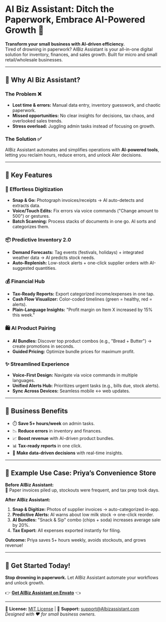 # AI Biz Assistant: Ditch the Paperwork, Embrace AI-Powered Growth 🚀

**Transform your small business with AI-driven efficiency.**  
Tired of drowning in paperwork? AIBiz Assistant is your all-in-one digital solution for inventory, finances, and sales growth. Built for micro and small retail/wholesale businesses.

---

## 🌟 **Why AI Biz Assistant?**

### The Problem ❌
- **Lost time & errors:** Manual data entry, inventory guesswork, and chaotic paperwork.
- **Missed opportunities:** No clear insights for decisions, tax chaos, and overlooked sales trends.
- **Stress overload:** Juggling admin tasks instead of focusing on growth.

### The Solution ✅
AIBiz Assistant automates and simplifies operations with **AI-powered tools**, letting you reclaim hours, reduce errors, and unlock AIer decisions.

---

## 🔑 **Key Features**

### 📸 **Effortless Digitization**
- **Snap & Go:** Photograph invoices/receipts → AI auto-detects and extracts data.
- **Voice/Touch Edits:** Fix errors via voice commands ("Change amount to 500") or gestures.
- **Batch Scanning:** Process stacks of documents in one go. AI sorts and categorizes them.

### 📦 **Predictive Inventory 2.0**
- **Demand Forecasts:** Tag events (festivals, holidays) + integrated weather data → AI predicts stock needs.
- **Auto-Replenish:** Low-stock alerts + one-click supplier orders with AI-suggested quantities.

### 💰 **Financial Hub**
- **Tax-Ready Reports:** Export categorized income/expenses in one tap.
- **Cash Flow Visualizer:** Color-coded timelines (green = healthy, red = alerts).
- **Plain-Language Insights:** "Profit margin on Item X increased by 15% this week."

### 🛍️ **AI Product Pairing**
- **AI Bundles:** Discover top product combos (e.g., "Bread + Butter") → create promotions in seconds.
- **Guided Pricing:** Optimize bundle prices for maximum profit.

### ✨ **Streamlined Experience**
- **Voice-First Design:** Navigate via voice commands in multiple languages.
- **Unified Alerts Hub:** Prioritizes urgent tasks (e.g., bills due, stock alerts).
- **Sync Across Devices:** Seamless mobile ↔ web updates.

---

## 💼 **Business Benefits**
- ⏱️ **Save 5+ hours/week** on admin tasks.
- 📉 **Reduce errors** in inventory and finances.
- 📈 **Boost revenue** with AI-driven product bundles.
- 📊 **Tax-ready reports** in one click.
- 🧠 **Make data-driven decisions** with real-time insights.

---

## 📖 **Example Use Case: Priya’s Convenience Store**

**Before AIBiz Assistant:**  
📜 Paper invoices piled up, stockouts were frequent, and tax prep took days.

**After AIBiz Assistant:**  
1. **Snap & Digitize:** Photos of supplier invoices → auto-categorized in-app.  
2. **Predictive Alerts:** AI warns about low milk stock → one-click reorder.  
3. **AI Bundles:** "Snack & Sip" combo (chips + soda) increases average sale by 20%.  
4. **Tax Export:** All expenses exported instantly for filing.  

**Outcome:** Priya saves 5+ hours weekly, avoids stockouts, and grows revenue!

---

## 🚀 **Get Started Today!**
**Stop drowning in paperwork.** Let AIBiz Assistant automate your workflows and unlock growth.  

👉 **[Get AIBiz Assistant on Envato](https://envato.com)** 👈

---

📄 **License:** [MIT License](LICENSE) | 📧 **Support:** support@AIbizassistant.com  
*Designed with ❤️ for small business owners.*
